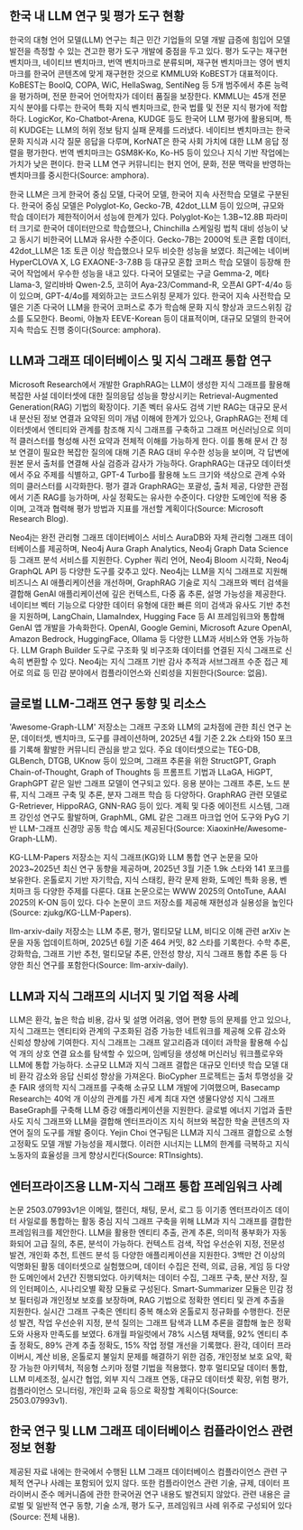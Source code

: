 ## 한국 내 LLM 연구 및 평가 도구 현황
한국의 대형 언어 모델(LLM) 연구는 최근 민간 기업들의 모델 개발 급증에 힘입어 모델 발전을 측정할 수 있는 견고한 평가 도구 개발에 중점을 두고 있다. 평가 도구는 재구현 벤치마크, 네이티브 벤치마크, 번역 벤치마크로 분류되며, 재구현 벤치마크는 영어 벤치마크를 한국어 콘텐츠에 맞게 재구현한 것으로 KMMLU와 KoBEST가 대표적이다. KoBEST는 BoolQ, COPA, WiC, HellaSwag, SentiNeg 등 5개 범주에서 추론 능력을 평가하며, 전문 한국어 언어학자가 데이터 품질을 보장한다. KMMLU는 45개 전문 지식 분야를 다루는 한국어 특화 지식 벤치마크로, 한국 법률 및 전문 지식 평가에 적합하다. LogicKor, Ko-Chatbot-Arena, KUDGE 등도 한국어 LLM 평가에 활용되며, 특히 KUDGE는 LLM의 허위 정보 탐지 실패 문제를 드러냈다. 네이티브 벤치마크는 한국 문화 지식과 시각 질문 응답을 다루며, KorNAT은 한국 사회 가치에 대한 LLM 응답 정렬을 평가한다. 번역 벤치마크는 GSM8K-Ko, Ko-H5 등이 있으나 지식 기반 작업에는 가치가 낮은 편이다. 한국 LLM 연구 커뮤니티는 현지 언어, 문화, 전문 맥락을 반영하는 벤치마크를 중시한다(Source: amphora).

한국 LLM은 크게 한국어 중심 모델, 다국어 모델, 한국어 지속 사전학습 모델로 구분된다. 한국어 중심 모델은 Polyglot-Ko, Gecko-7B, 42dot_LLM 등이 있으며, 규모와 학습 데이터가 제한적이어서 성능에 한계가 있다. Polyglot-Ko는 1.3B~12.8B 파라미터 크기로 한국어 데이터만으로 학습했으나, Chinchilla 스케일링 법칙 대비 성능이 낮고 동시기 비한국어 LLM과 유사한 수준이다. Gecko-7B는 2000억 토큰 혼합 데이터, 42dot_LLM은 1조 토큰 이상 학습했으나 모두 비슷한 성능을 보였다. 최근에는 네이버 HyperCLOVA X, LG EXAONE-3-7.8B 등 대규모 혼합 코퍼스 학습 모델이 등장해 한국어 작업에서 우수한 성능을 내고 있다. 다국어 모델로는 구글 Gemma-2, 메타 Llama-3, 알리바바 Qwen-2.5, 코히어 Aya-23/Command-R, 오픈AI GPT-4/4o 등이 있으며, GPT-4/4o를 제외하고는 코드스위칭 문제가 있다. 한국어 지속 사전학습 모델은 기존 다국어 LLM을 한국어 코퍼스로 추가 학습해 문화 지식 향상과 코드스위칭 감소를 도모한다. Beomi, 야놀자 EEVE-Korean 등이 대표적이며, 대규모 모델의 한국어 지속 학습도 진행 중이다(Source: amphora).

## LLM과 그래프 데이터베이스 및 지식 그래프 통합 연구
Microsoft Research에서 개발한 GraphRAG는 LLM이 생성한 지식 그래프를 활용해 복잡한 사설 데이터셋에 대한 질의응답 성능을 향상시키는 Retrieval-Augmented Generation(RAG) 기법의 확장이다. 기존 벡터 유사도 검색 기반 RAG는 대규모 문서 내 분산된 정보 연결과 요약된 의미 개념 이해에 한계가 있으나, GraphRAG는 전체 데이터셋에서 엔티티와 관계를 참조해 지식 그래프를 구축하고 그래프 머신러닝으로 의미적 클러스터를 형성해 사전 요약과 전체적 이해를 가능하게 한다. 이를 통해 문서 간 정보 연결이 필요한 복잡한 질의에 대해 기존 RAG 대비 우수한 성능을 보이며, 각 답변에 원본 문서 출처를 연결해 사실 검증과 감사가 가능하다. GraphRAG는 대규모 데이터셋에서 주요 주제를 식별하고, GPT-4 Turbo를 활용해 노드 크기와 색상으로 관계 수와 의미 클러스터를 시각화한다. 평가 결과 GraphRAG는 포괄성, 출처 제공, 다양한 관점에서 기존 RAG를 능가하며, 사실 정확도는 유사한 수준이다. 다양한 도메인에 적용 중이며, 고객과 협력해 평가 방법과 지표를 개선할 계획이다(Source: Microsoft Research Blog).

Neo4j는 완전 관리형 그래프 데이터베이스 서비스 AuraDB와 자체 관리형 그래프 데이터베이스를 제공하며, Neo4j Aura Graph Analytics, Neo4j Graph Data Science 등 그래프 분석 서비스를 지원한다. Cypher 쿼리 언어, Neo4j Bloom 시각화, Neo4j GraphQL API 등 다양한 도구를 갖추고 있다. Neo4j는 LLM을 지식 그래프로 지원해 비즈니스 AI 애플리케이션을 개선하며, GraphRAG 기술로 지식 그래프와 벡터 검색을 결합해 GenAI 애플리케이션에 깊은 컨텍스트, 다중 홉 추론, 설명 가능성을 제공한다. 네이티브 벡터 기능으로 다양한 데이터 유형에 대한 빠른 의미 검색과 유사도 기반 추천을 지원하며, LangChain, LlamaIndex, Hugging Face 등 AI 프레임워크와 통합해 GenAI 앱 개발을 가속화한다. OpenAI, Google Gemini, Microsoft Azure OpenAI, Amazon Bedrock, HuggingFace, Ollama 등 다양한 LLM과 서비스와 연동 가능하다. LLM Graph Builder 도구로 구조화 및 비구조화 데이터를 연결된 지식 그래프로 신속히 변환할 수 있다. Neo4j는 지식 그래프 기반 감사 추적과 서브그래프 수준 접근 제어로 의료 등 민감 분야에서 컴플라이언스와 신뢰성을 지원한다(Source: 없음).

## 글로벌 LLM-그래프 연구 동향 및 리소스
'Awesome-Graph-LLM' 저장소는 그래프 구조와 LLM의 교차점에 관한 최신 연구 논문, 데이터셋, 벤치마크, 도구를 큐레이션하며, 2025년 4월 기준 2.2k 스타와 150 포크를 기록해 활발한 커뮤니티 관심을 받고 있다. 주요 데이터셋으로는 TEG-DB, GLBench, DTGB, UKnow 등이 있으며, 그래프 추론을 위한 StructGPT, Graph Chain-of-Thought, Graph of Thoughts 등 프롬프트 기법과 LLaGA, HiGPT, GraphGPT 같은 일반 그래프 모델이 연구되고 있다. 응용 분야는 그래프 추론, 노드 분류, 지식 그래프 구축 및 추론, 분자 그래프 학습 등 다양하다. GraphRAG 관련 모델로 G-Retriever, HippoRAG, GNN-RAG 등이 있다. 계획 및 다중 에이전트 시스템, 그래프 강인성 연구도 활발하며, GraphML, GML 같은 그래프 마크업 언어 도구와 PyG 기반 LLM-그래프 신경망 공동 학습 예시도 제공된다(Source: XiaoxinHe/Awesome-Graph-LLM).

KG-LLM-Papers 저장소는 지식 그래프(KG)와 LLM 통합 연구 논문을 모아 2023~2025년 최신 연구 동향을 제공하며, 2025년 3월 기준 1.9k 스타와 141 포크를 보유한다. 온톨로지 기반 자기학습, 지식 스태킹, 환각 문제 완화, 도메인 특화 응용, 벤치마크 등 다양한 주제를 다룬다. 대표 논문으로는 WWW 2025의 OntoTune, AAAI 2025의 K-ON 등이 있다. 다수 논문이 코드 저장소를 제공해 재현성과 실용성을 높인다(Source: zjukg/KG-LLM-Papers).

llm-arxiv-daily 저장소는 LLM 추론, 평가, 멀티모달 LLM, 비디오 이해 관련 arXiv 논문을 자동 업데이트하며, 2025년 6월 기준 464 커밋, 82 스타를 기록한다. 수학 추론, 강화학습, 그래프 기반 추천, 멀티모달 추론, 안전성 향상, 지식 그래프 통합 추론 등 다양한 최신 연구를 포함한다(Source: llm-arxiv-daily).

## LLM과 지식 그래프의 시너지 및 기업 적용 사례
LLM은 환각, 높은 학습 비용, 감사 및 설명 어려움, 영어 편향 등의 문제를 안고 있으나, 지식 그래프는 엔티티와 관계의 구조화된 검증 가능한 네트워크를 제공해 오류 감소와 신뢰성 향상에 기여한다. 지식 그래프는 그래프 알고리즘과 데이터 과학을 활용해 수십억 개의 상호 연결 요소를 탐색할 수 있으며, 임베딩을 생성해 머신러닝 워크플로우와 LLM에 통합 가능하다. 소규모 LLM과 지식 그래프 결합은 대규모 인터넷 학습 모델 대비 환각 감소와 응답 신뢰성 향상을 가져온다. BioCypher 프로젝트는 출처 투명성을 갖춘 FAIR 생의학 지식 그래프를 구축해 소규모 LLM 개발에 기여했으며, Basecamp Research는 40억 개 이상의 관계를 가진 세계 최대 자연 생물다양성 지식 그래프 BaseGraph를 구축해 LLM 증강 애플리케이션을 지원한다. 글로벌 에너지 기업과 출판사도 지식 그래프와 LLM을 결합해 엔터프라이즈 지식 허브와 복잡한 학술 콘텐츠의 자연어 질의 도구를 개발 중이다. Yejin Choi 연구팀은 LLM과 지식 그래프 결합으로 소형 고정확도 모델 개발 가능성을 제시했다. 이러한 시너지는 LLM의 한계를 극복하고 지식 노동자의 효율성을 크게 향상시킨다(Source: RTInsights).

## 엔터프라이즈용 LLM-지식 그래프 통합 프레임워크 사례
논문 2503.07993v1은 이메일, 캘린더, 채팅, 문서, 로그 등 이기종 엔터프라이즈 데이터 사일로를 통합하는 활동 중심 지식 그래프 구축을 위해 LLM과 지식 그래프를 결합한 프레임워크를 제안한다. LLM을 활용한 엔티티 추출, 관계 추론, 의미적 풍부화가 자동화되어 고급 질의, 추론, 분석이 가능하다. 컨텍스트 검색, 작업 우선순위 지정, 전문성 발견, 개인화 추천, 트렌드 분석 등 다양한 애플리케이션을 지원한다. 3백만 건 이상의 익명화된 활동 데이터셋으로 실험했으며, 데이터 수집은 전력, 의료, 금융, 게임 등 다양한 도메인에서 2년간 진행되었다. 아키텍처는 데이터 수집, 그래프 구축, 분산 저장, 질의 인터페이스, 시나리오별 확장 모듈로 구성된다. Smart-Summarizer 모듈은 민감 정보 필터링과 개인정보 보호를 보장하며, RAG 기법으로 정확한 엔티티 및 관계 추출을 지원한다. 실시간 그래프 구축은 엔티티 중복 해소와 온톨로지 정규화를 수행한다. 전문성 발견, 작업 우선순위 지정, 분석 질의는 그래프 탐색과 LLM 추론을 결합해 높은 정확도와 사용자 만족도를 보였다. 6개월 파일럿에서 78% 시스템 채택률, 92% 엔티티 추출 정확도, 89% 관계 추출 정확도, 15% 작업 정렬 개선을 기록했다. 환각, 데이터 프라이버시, 계산 비용, 온톨로지 불일치 문제를 해결하기 위한 검증, 개인정보 보호 요약, 확장 가능한 아키텍처, 적응형 스키마 정렬 기법을 적용했다. 향후 멀티모달 데이터 통합, LLM 미세조정, 실시간 협업, 외부 지식 그래프 연동, 대규모 데이터셋 확장, 위험 평가, 컴플라이언스 모니터링, 개인화 교육 등으로 확장할 계획이다(Source: 2503.07993v1).

## 한국 연구 및 LLM 그래프 데이터베이스 컴플라이언스 관련 정보 현황
제공된 자료 내에는 한국에서 수행된 LLM 그래프 데이터베이스 컴플라이언스 관련 구체적 연구나 사례는 포함되어 있지 않다. 또한 컴플라이언스 관련 기술, 규제, 데이터 프라이버시 준수 메커니즘에 관한 한국어권 연구 내용도 발견되지 않았다. 관련 내용은 글로벌 및 일반적 연구 동향, 기술 소개, 평가 도구, 프레임워크 사례 위주로 구성되어 있다(Source: 전체 내용).